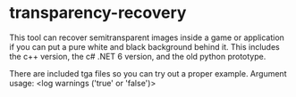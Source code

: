 # transparency-recovery
This tool can recover semitransparent images inside a game or application if you can put a pure white and black background behind it.
This includes the c++ version, the c# .NET 6 version, and the old python prototype.

There are included tga files so you can try out a proper example.
Argument usage: <log warnings ('true' or 'false')> <white filename> <black filename> <result filename>
